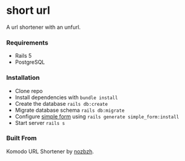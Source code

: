 # short url
A url shortener with an unfurl.

### Requirements
* Rails 5
* PostgreSQL

### Installation
* Clone repo
* Install dependencies with ``bundle install``
* Create the database ``rails db:create``
* Migrate database schema ``rails db:migrate``
* Configure [simple form](https://github.com/plataformatec/simple_form) using ``rails generate simple_form:install``
* Start server ``rails s``

### Built From
Komodo URL Shortener by [nozbzh](https://github.com/nozbzh/urlshortener).
